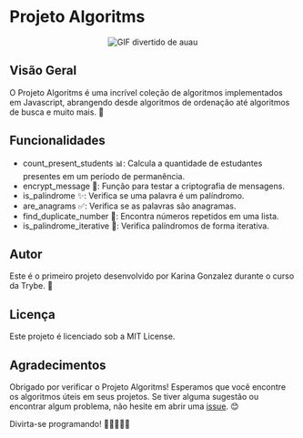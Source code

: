 # Projeto Algoritms
<p align="center">
  <img src="https://media.tenor.com/9X-I0mcc_OgAAAAC/dog-funny.gif" alt="GIF divertido de auau"/>
</p>

## Visão Geral
O Projeto Algoritms é uma incrível coleção de algoritmos implementados em Javascript, abrangendo desde algoritmos de ordenação até algoritmos de busca e muito mais. 🚀

## Funcionalidades
- count_present_students 📊: Calcula a quantidade de estudantes presentes em um período de permanência.
- encrypt_message 🔐: Função para testar a criptografia de mensagens.
- is_palindrome ✨: Verifica se uma palavra é um palíndromo.
- are_anagrams ✅: Verifica se as palavras são anagramas.
- find_duplicate_number 🔢: Encontra números repetidos em uma lista.
- is_palindrome_iterative 🔄: Verifica palíndromos de forma iterativa.

## Autor
Este é o primeiro projeto desenvolvido por Karina Gonzalez durante o curso da Trybe. 🎉

## Licença
Este projeto é licenciado sob a MIT License.

## Agradecimentos
Obrigado por verificar o Projeto Algoritms! Esperamos que você encontre os algoritmos úteis em seus projetos. Se tiver alguma sugestão ou encontrar algum problema, não hesite em abrir uma [issue](https://github.com/KarinaGonzalez99/projeto-algoritms/issues). 😊

Divirta-se programando! 🎉👩‍💻👨‍💻
